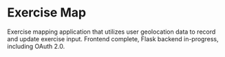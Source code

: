 # Exercise Map

Exercise mapping application that utilizes user geolocation data to record and update exercise input. Frontend complete, Flask backend in-progress, including OAuth 2.0.

